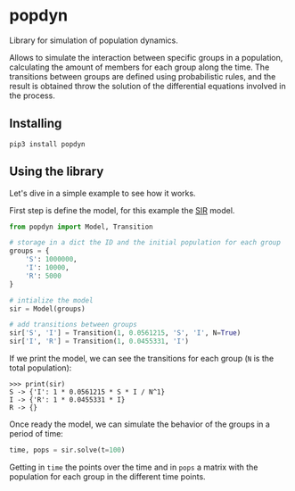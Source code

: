 # popdyn

Library for simulation of population dynamics.

Allows to simulate the interaction between specific groups in a population, calculating the amount of members for each group along the time. The transitions between groups are defined using probabilistic rules, and the result is obtained throw the solution of the differential equations involved in the process.

## Installing

```
pip3 install popdyn
```

## Using the library

Let's dive in a simple example to see how it works.

First step is define the model, for this example the [SIR](https://en.wikipedia.org/wiki/Compartmental_models_in_epidemiology#The_SIR_model) model.

```python
from popdyn import Model, Transition

# storage in a dict the ID and the initial population for each group
groups = {
    'S': 1000000,
    'I': 10000,
    'R': 5000
}

# intialize the model
sir = Model(groups)

# add transitions between groups
sir['S', 'I'] = Transition(1, 0.0561215, 'S', 'I', N=True)
sir['I', 'R'] = Transition(1, 0.0455331, 'I')
```

If we print the model, we can see the transitions for each group (`N` is the total population):

```
>>> print(sir)
S -> {'I': 1 * 0.0561215 * S * I / N^1}
I -> {'R': 1 * 0.0455331 * I}
R -> {}
```

Once ready the model, we can simulate the behavior of the groups in a period of time:

```python
time, pops = sir.solve(t=100)
```

Getting in `time` the points over the time and in `pops` a matrix with the population for each group in the different time points.

